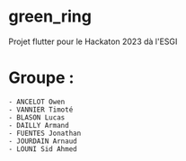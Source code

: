 # green_ring

Projet flutter pour le Hackaton 2023 dà l'ESGI

# Groupe :

    - ANCELOT Owen
    - VANNIER Timoté
    - BLASON Lucas
    - DAILLY Armand
    - FUENTES Jonathan
    - JOURDAIN Arnaud
    - LOUNI Sid Ahmed
